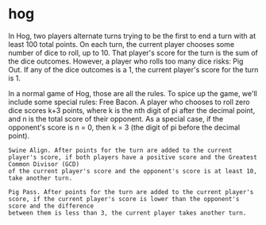 # hog
In Hog, two players alternate turns trying to be the first to end a turn with at least 100 total points. On each turn, 
the current player chooses some number of dice to roll, up to 10. 
That player's score for the turn is the sum of the dice outcomes. However, a player who rolls too many dice risks:
    Pig Out. If any of the dice outcomes is a 1, the current player's score for the turn is 1.
    
In a normal game of Hog, those are all the rules. To spice up the game, we'll include some special rules:
    Free Bacon. A player who chooses to roll zero dice scores k+3 points, where k is the nth digit of pi after the decimal point, 
    and n is the total score of their opponent. As a special case, if the opponent's score is n = 0, then k = 3 (the digit of pi before the decimal point).
    
    Swine Align. After points for the turn are added to the current player's score, if both players have a positive score and the Greatest Common Divisor (GCD) 
    of the current player's score and the opponent's score is at least 10, take another turn.

    Pig Pass. After points for the turn are added to the current player's score, if the current player's score is lower than the opponent's score and the difference 
    between them is less than 3, the current player takes another turn.
